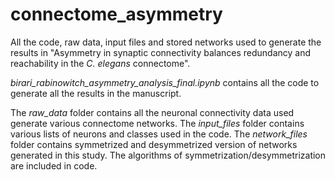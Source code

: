 # connectome_asymmetry
All the code, raw data, input files and stored networks used to generate the results in "Asymmetry in synaptic connectivity balances redundancy and reachability in the _C. elegans_ connectome".

_birari_rabinowitch_asymmetry_analysis_final.ipynb_ contains all the code to generate all the results in the manuscript.

The _raw_data_ folder contains all the neuronal connectivity data used generate various connectome networks.
The _input_files_ folder contains various lists of neurons and classes used in the code.
The _network_files_ folder contains symmetrized and desymmetrized version of networks generated in this study. The algorithms of symmetrization/desymmetrization are included in code. 
